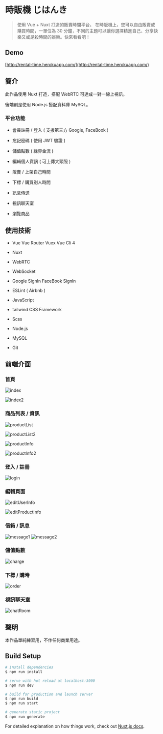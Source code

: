 # 時販機 じはんき

> 使用 Vue + Nuxt 打造的販賣時間平台。
  在時販機上，您可以自由販賣或購買時間，一單位為 30 分鐘，不同的主題可以讓你選擇精進自己、分享快樂又或是殺時間的娛樂。快來看看吧！

## Demo

[http://rental-time.herokuapp.com/](http://rental-time.herokuapp.com/)


## 簡介

此作品使用 Nuxt 打造，搭配 WebRTC 可達成一對一線上視訊。

後端則是使用 Node.js 搭配資料庫 MySQL。

### 平台功能

* 會員註冊 / 登入 ( 支援第三方 Google, FaceBook )

* 忘記密碼 ( 使用 JWT 驗證 )

* 儲值點數 ( 綠界金流 )

* 編輯個人資訊 ( 可上傳大頭照 )

* 販賣 / 上架自己時間

* 下標 / 購買別人時間

* 訊息傳送

* 視訊聊天室

* 瀏覽商品

## 使用技術

* Vue
  Vue Router
  Vuex
  Vue Cli 4

* Nuxt

* WebRTC

* WebSocket

* Google SignIn
  FaceBook SignIn

* ESLint ( Airbnb )

* JavaScript

* tailwind CSS Framework

* Scss

* Node.js

* MySQL

* Git

## 前端介面

### 首頁

![index](https://user-images.githubusercontent.com/50637947/77354801-5ce46400-6d7e-11ea-89c0-48dae09d1f5d.png)

![index2](https://user-images.githubusercontent.com/50637947/77354806-5fdf5480-6d7e-11ea-9317-37940b635721.png)

### 商品列表 / 資訊

![productList](https://user-images.githubusercontent.com/50637947/77354852-75547e80-6d7e-11ea-8116-73ffd6634f45.png)

![productList2](https://user-images.githubusercontent.com/50637947/77354856-77b6d880-6d7e-11ea-9692-b286a08d03c6.png)

![productInfo](https://user-images.githubusercontent.com/50637947/77354876-7dacb980-6d7e-11ea-8da7-ca967cfbd158.png)

![productInfo2](https://user-images.githubusercontent.com/50637947/77354881-7f767d00-6d7e-11ea-9836-d80d660ceee8.png)

### 登入 / 註冊

![login](https://user-images.githubusercontent.com/50637947/77354975-ab91fe00-6d7e-11ea-9bd9-de8fe16a24fd.png)

### 編輯頁面

![editUserInfo](https://user-images.githubusercontent.com/50637947/77355099-d1b79e00-6d7e-11ea-94c9-43f252c402c7.png)

![editProductInfo](https://user-images.githubusercontent.com/50637947/77355109-d419f800-6d7e-11ea-8dbf-7a573c21f114.png)

### 信箱 / 訊息

![message1](https://user-images.githubusercontent.com/50637947/77355187-fa3f9800-6d7e-11ea-93bf-cf02b2d3d392.png)
![message2](https://user-images.githubusercontent.com/50637947/77355189-fca1f200-6d7e-11ea-8962-4125aeebf21b.png)

### 儲值點數

![charge](https://user-images.githubusercontent.com/50637947/77354980-adf45800-6d7e-11ea-86bb-33208383f96c.png)

### 下標 / 購時

![order](https://user-images.githubusercontent.com/50637947/77355249-19d6c080-6d7f-11ea-81a4-4950607a62b5.png)

### 視訊聊天室

![chatRoom](https://user-images.githubusercontent.com/50637947/77355256-1d6a4780-6d7f-11ea-8c23-d5600694e03d.png)


## 聲明
本作品單純練習用，不作任何商業用途。

## Build Setup

```bash
# install dependencies
$ npm run install

# serve with hot reload at localhost:3000
$ npm run dev

# build for production and launch server
$ npm run build
$ npm run start

# generate static project
$ npm run generate
```

For detailed explanation on how things work, check out [Nuxt.js docs](https://nuxtjs.org).

